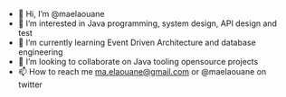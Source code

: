 - 👋 Hi, I’m @maelaouane
- 👀 I’m interested in Java programming, system design, API design and test
- 🌱 I’m currently learning Event Driven Architecture and database engineering
- 💞️ I’m looking to collaborate on Java tooling opensource projects
- 📫 How to reach me ma.elaouane@gmail.com or @maelaouane on twitter

<!---
maelaouane/maelaouane is a ✨ special ✨ repository because its `README.md` (this file) appears on your GitHub profile.
You can click the Preview link to take a look at your changes.
--->
